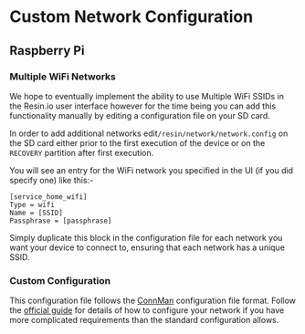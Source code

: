 # Custom Network Configuration

## Raspberry Pi

### Multiple WiFi Networks

We hope to eventually implement the ability to use Multiple WiFi SSIDs in the Resin.io user interface however for the time being you can add this functionality manually by editing a configuration file on your SD card.

In order to add additional networks edit`/resin/network/network.config` on the SD card either prior to the first execution of the device or on the `RECOVERY` partition after first execution.

You will see an entry for the WiFi network you specified in the UI (if you did specify one) like this:-

```
[service_home_wifi]
Type = wifi
Name = [SSID]
Passphrase = [passphrase]
```

Simply duplicate this block in the configuration file for each network you want your device to connect to, ensuring that each network has a unique SSID.

### Custom Configuration

This configuration file follows the [ConnMan][connman] configuration file format. Follow the [official guide][connman-format] for details of how to configure your network if you have more complicated requirements than the standard configuration allows.

[connman]:http://en.wikipedia.org/wiki/ConnMan
[connman-format]:http://git.kernel.org/cgit/network/connman/connman.git/tree/doc/config-format.txt
